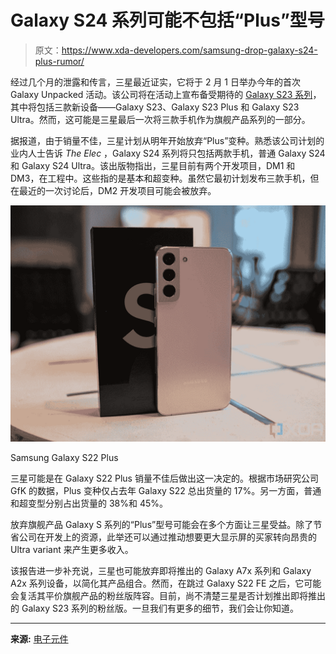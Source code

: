 # Galaxy S24 系列可能不包括“Plus”型号

> 原文：<https://www.xda-developers.com/samsung-drop-galaxy-s24-plus-rumor/>

经过几个月的泄露和传言，三星最近证实，它将于 2 月 1 日举办今年的首次 Galaxy Unpacked 活动。该公司将在活动上宣布备受期待的 [Galaxy S23 系列](https://www.xda-developers.com/samsung-galaxy-s23/)，其中将包括三款新设备——Galaxy S23、Galaxy S23 Plus 和 Galaxy S23 Ultra。然而，这可能是三星最后一次将三款手机作为旗舰产品系列的一部分。

据报道，由于销量不佳，三星计划从明年开始放弃“Plus”变种。熟悉该公司计划的业内人士告诉 *The Elec* ，Galaxy S24 系列将只包括两款手机，普通 Galaxy S24 和 Galaxy S24 Ultra。该出版物指出，三星目前有两个开发项目，DM1 和 DM3，在工程中。这些指的是基本和超变种。虽然它最初计划发布三款手机，但在最近的一次讨论后，DM2 开发项目可能会被放弃。

 <picture>![S22 camera](img/f9c15ee39762515e68d3a90f801d05a3.png)</picture> 

Samsung Galaxy S22 Plus

三星可能是在 Galaxy S22 Plus 销量不佳后做出这一决定的。根据市场研究公司 GfK 的数据，Plus 变种仅占去年 Galaxy S22 总出货量的 17%。另一方面，普通和超变型分别占出货量的 38%和 45%。

放弃旗舰产品 Galaxy S 系列的“Plus”型号可能会在多个方面让三星受益。除了节省公司在开发上的资源，此举还可以通过推动想要更大显示屏的买家转向昂贵的 Ultra variant 来产生更多收入。

该报告进一步补充说，三星也可能放弃即将推出的 Galaxy A7x 系列和 Galaxy A2x 系列设备，以简化其产品组合。然而，在跳过 Galaxy S22 FE 之后，它可能会复活其平价旗舰产品的粉丝版阵容。目前，尚不清楚三星是否计划推出即将推出的 Galaxy S23 系列的粉丝版。一旦我们有更多的细节，我们会让你知道。

* * *

**来源:** [电子元件](https://www.thelec.kr/news/articleView.html?idxno=19433)